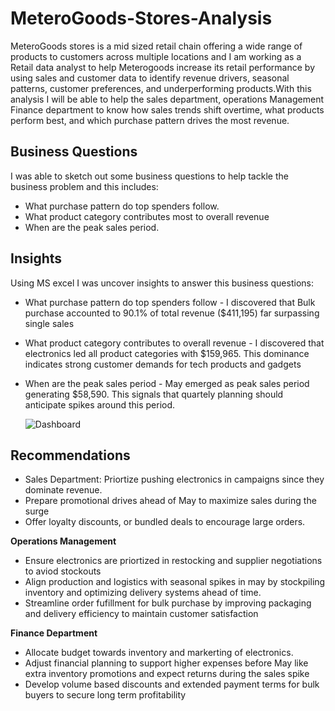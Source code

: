 # MeteroGoods-Stores-Analysis
MeteroGoods stores is a mid sized retail chain offering a wide range of products to customers across multiple locations and I am working as a Retail data analyst to help Meterogoods increase its retail performance by using sales and customer data to identify revenue drivers, seasonal patterns, customer preferences, and underperforming products.With this analysis I will be able to help the sales department, operations Management Finance department to know how  sales trends shift overtime, what products perform best, and which purchase pattern drives  the most revenue.

## Business Questions
I was able to sketch out some business questions to help tackle the business problem and this includes: 
* What purchase pattern do top spenders follow.
* What product category contributes most to overall revenue
* When are the peak sales period.

## Insights
Using MS excel I was uncover insights to answer this business questions: 
* What purchase pattern do top spenders follow - I discovered that  Bulk purchase accounted to 90.1% of total revenue ($411,195) far surpassing single sales
* What product category contributes to overall revenue - I discovered that electronics  led all product categories with $159,965. This dominance indicates strong customer demands for tech products and gadgets
* When are the peak sales period - May emerged as peak sales period generating $58,590. This signals that quartely planning should anticipate spikes around this period.

  ![Dashboard](<img width="714" height="300" alt="Main MeteroGoods Screenshot" src="https://github.com/user-attachments/assets/6c2aaeb2-2562-4aa3-9fd2-0d1f600ef0c9" />
)



## Recommendations
* Sales Department: Priortize pushing electronics in campaigns since they dominate revenue.
* Prepare promotional drives ahead of May to maximize sales during the surge
* Offer loyalty discounts, or bundled deals to encourage large orders.

**Operations Management** 
* Ensure electronics are priortized in restocking and supplier negotiations to aviod stockouts
* Align production and logistics with seasonal spikes in may  by stockpiling inventory and optimizing delivery systems ahead of time.
* Streamline order fufillment for bulk purchase  by improving packaging and delivery efficiency to maintain customer satisfaction

**Finance Department**
* Allocate budget towards inventory and markerting of electronics.
* Adjust financial planning to support higher expenses before May like extra inventory promotions and expect returns during the sales spike
* Develop volume based discounts and extended payment terms for bulk buyers to secure long term profitability



